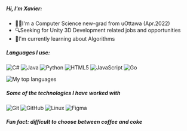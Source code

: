 ##### Hi, I'm Xavier:


- 🙍‍♂️I'm a Computer Science new-grad from uOttawa (Apr.2022) 
- 🔍Seeking for Unity 3D Development related jobs and opportunities
- 📕I'm currently learning about Algorithms

##### Languages I use:

![C#](https://img.shields.io/badge/-C-Sharp-000000?style=flat&logo=c-sharp)
![Java](https://img.shields.io/badge/-Java-000000?style=flat&logo=java)
![Python](https://img.shields.io/badge/-Python-000000?style=flat&logo=python)
![HTML5](https://img.shields.io/badge/-HTML5-000000?style=flat&logo=html5)
![JavaScript](https://img.shields.io/badge/-JavaScript-000000?style=flat&logo=javascript)
![Go](https://img.shields.io/badge/--00ADD8?logo=go&logoColor=ffffff)

![My top languages](https://github-readme-stats.vercel.app/api/top-langs/?username=krancce&theme=blue-green)


##### Some of the technologies I have worked with

![Git](https://img.shields.io/badge/-Git-222222?style=flat&logo=git&logoColor=F05032)
![GitHub](https://img.shields.io/badge/-GitHub-222222?style=flat&logo=github&logoColor=181717)
![Linux](https://img.shields.io/badge/-Linux-222222?style=flat&logo=linux&logoColor=FCC624)
![Figma](https://img.shields.io/badge/--F24E1E?logo=figma&logoColor=ffffff)

##### Fun fact: difficult to choose between coffee and coke

